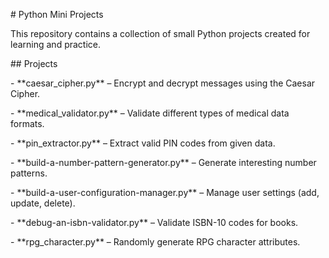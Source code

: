 \# Python Mini Projects



This repository contains a collection of small Python projects created for learning and practice.



\## Projects



\- \*\*caesar\_cipher.py\*\* – Encrypt and decrypt messages using the Caesar Cipher.

\- \*\*medical\_validator.py\*\* – Validate different types of medical data formats.

\- \*\*pin\_extractor.py\*\* – Extract valid PIN codes from given data.

\- \*\*build-a-number-pattern-generator.py\*\* – Generate interesting number patterns.

\- \*\*build-a-user-configuration-manager.py\*\* – Manage user settings (add, update, delete).

\- \*\*debug-an-isbn-validator.py\*\* – Validate ISBN-10 codes for books.

\- \*\*rpg\_character.py\*\* – Randomly generate RPG character attributes.



